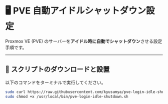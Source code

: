 # 🖥️ PVE 自動アイドルシャットダウン設定

Proxmox VE (PVE) のサーバーを**アイドル時に自動でシャットダウン**させる設定手順です。  

---

## 🚀 スクリプトのダウンロードと設置

以下のコマンドをターミナルで実行してください。

```bash
sudo curl https://raw.githubusercontent.com/kyusumya/pve-login-idle-shutdown/refs/heads/main/pve-login-idle-shutdown.sh%20 | sudo tee /usr/local/bin/pve-login-idle-shutdown.sh
sudo chmod +x /usr/local/bin/pve-login-idle-shutdown.sh
